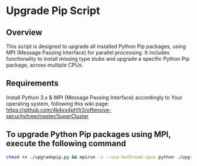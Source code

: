# Upgrade Pip Script

## Overview

This script is designed to upgrade all installed Python Pip packages, using MPI (Message Passing Interface) for parallel processing. It includes functionality to install missing type stubs and upgrade a specific Python Pip package, across multiple CPUs.

## Requirements

Install Python 3.x & MPI (Message Passing Interface) accordingly to Your operating system, following this wiki page: https://github.com/4k4xs4pH1r3/offensive-security/tree/master/SuperCluster

## To upgrade Python Pip packages using MPI, execute the following command

```bash
chmod +x ./upgradepip.py && mpirun -v --use-hwthread-cpus python ./upgradepip.py
```
